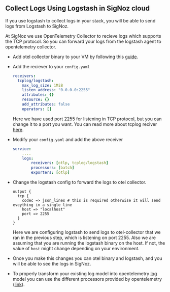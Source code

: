 ## Collect Logs Using Logstash in SigNoz cloud

If you use logstash to collect logs in your stack, you will be able to send logs from Logstash to SigNoz.

At SigNoz we use OpenTelemetry Collector to recieve logs which supports the TCP protocol. So you can forward your logs from the logstash agent to opentelemetry collector.

* Add otel collector binary to your VM by following this [guide](https://signoz.io/docs/tutorial/opentelemetry-binary-usage-in-virtual-machine/).

* Add the reciever to your `config.yaml` 
  ```yaml
  receivers:
    tcplog/logstash:
      max_log_size: 1MiB
      listen_address: "0.0.0.0:2255"
      attributes: {}
      resource: {}
      add_attributes: false
      operators: []
  ```
  Here we have used port 2255 for listening in TCP protocol, but you can change it to a port you want.
  You can read more about tcplog reciver [here](https://github.com/open-telemetry/opentelemetry-collector-contrib/tree/main/receiver/tcplogreceiver).

* Modify your `config.yaml` and add the above receiver
  ```yaml {4}
  service:
      ....
      logs:
          receivers: [otlp, tcplog/logstash]
          processors: [batch]
          exporters: [otlp]
  ```
  
* Change the logstash config to forward the logs to otel collector.
  ```
  output {
    tcp {
      codec => json_lines # this is required otherwise it will send eveything in a single line
      host => "localhost"
      port => 2255
    }
  }
  ```
  Here we are configuring logstash to send logs to otel-collector that we ran in the previous step, which is listening on port 2255.
  Also we are assuming that you are running the logstash binary on the host. If not, the value of `host` might change depending on your environment. 

*  Once you make this changes you can otel binary and logstash, and you will be able to see the logs in SigNoz.

*  To properly transform your existing log model into opentelemetry [log](https://github.com/open-telemetry/opentelemetry-specification/blob/main/specification/logs/data-model.md) model you can use the different processors provided by opentelemetry ([link](https://signoz.io/docs/userguide/logs/#processors-available-for-processing-logs)).